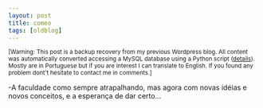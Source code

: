 ```yaml
---
layout: post
title: comeo
tags: [oldblog]
---
```


<small>[Warning: This post is a backup recovery from my previous Wordpress blog. All content was automatically converted accessing a MySQL database using a Python script (<a href="http://maluta.github.io/blog/convert-wordpress-to-jekyll/">details</a>). Mostly are in Portuguese but if you are interest I can translate to English. If you found any problem dont't hesitate to contact me in comments.]</small>


-A faculdade como sempre atrapalhando, mas agora com novas idéias e novos conceitos, e a esperança de dar certo...
